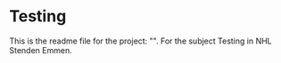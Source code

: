 # Testing

This is the readme file for the project: "". 
For the subject Testing in NHL Stenden Emmen.
